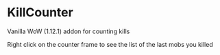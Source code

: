 # KillCounter
Vanilla WoW (1.12.1) addon for counting kills

Right click on the counter frame to see the list of the last mobs you killed

